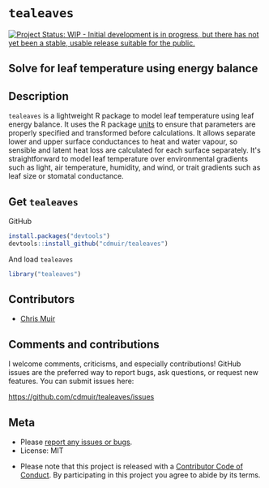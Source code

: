 `tealeaves`
=======

[![Project Status: WIP - Initial development is in progress, but there has not yet been a stable, usable release suitable for the public.](http://www.repostatus.org/badges/latest/wip.svg)](http://www.repostatus.org/#wip)

<!---
[![Build Status](https://travis-ci.org/ropensci/taxa.svg?branch=master)](https://travis-ci.org/cdmuir/tealeaves)
[![codecov](https://codecov.io/gh/ropensci/taxa/branch/master/graph/badge.svg)](https://codecov.io/gh/cdmuir/tealeaves)
[![rstudio mirror downloads](http://cranlogs.r-pkg.org/badges/tealeaves)](https://github.com/metacran/cranlogs.app)
[![cran version](http://www.r-pkg.org/badges/version/tealeaves)](https://cran.r-project.org/package=tealeaves)
-->

## Solve for leaf temperature using energy balance

## Description

`tealeaves` is a lightweight R package to model leaf temperature using leaf energy balance. It uses the R package [units](https://cran.r-project.org/web/packages/units/index.html) to ensure that parameters are properly specified and transformed before calculations. It allows separate lower and upper surface conductances to heat and water vapour, so sensible and latent heat loss are calculated for each surface separately. It's straightforward to model leaf temperature over environmental gradients such as light, air temperature, humidity, and wind, or trait gradients such as leaf size or stomatal conductance. 

## Get `tealeaves`

<!--- From CRAN

```r
install.packages("tealeaves")
```

or from -->GitHub

```r
install.packages("devtools")
devtools::install_github("cdmuir/tealeaves")
```

And load `tealeaves`

```r
library("tealeaves")
```
## Contributors

* [Chris Muir](https://github.com/cdmuir)

## Comments and contributions

I welcome comments, criticisms, and especially contributions!
GitHub issues are the preferred way to report bugs, ask questions, or request new features.
You can submit issues here:

https://github.com/cdmuir/tealeaves/issues

## Meta

* Please [report any issues or bugs](https://github.com/cdmuir/tealeaves/issues).
* License: MIT
<!--- * Get citation information for `tealeaves` in R doing `citation(package = 'tealeaves')` -->
* Please note that this project is released with a [Contributor Code of Conduct](CONDUCT.md). By participating in this project you agree to abide by its terms.
